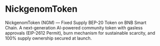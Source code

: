 # NickgenomToken
NickgenomToken (NGM) — Fixed Supply BEP-20 Token on BNB Smart Chain.  A next-generation AI-powered community token with gasless approvals (EIP-2612 Permit),  burn mechanism for sustainable scarcity, and 100% supply ownership secured at launch.
